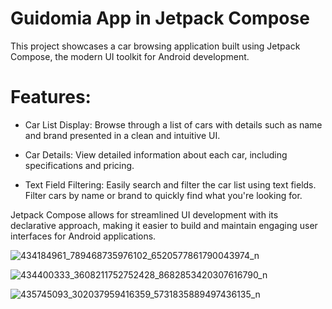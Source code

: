 ﻿# Guidomia App in Jetpack Compose

 This project showcases a car browsing application built using Jetpack Compose, the modern UI toolkit for Android development.

# Features:

 * Car List Display: Browse through a list of cars with details such as name and brand presented in a clean and intuitive UI.

 * Car Details: View detailed information about each car, including specifications and pricing.

 * Text Field Filtering: Easily search and filter the car list using text fields. Filter cars by name or brand to quickly find what you're looking for.

Jetpack Compose allows for streamlined UI development with its declarative approach, making it easier to build and maintain engaging user interfaces for Android applications.


![434184961_789468735976102_6520577861790043974_n](https://github.com/farsuller/Guidomia-Compose/assets/64140869/aabd2f3c-7548-4a90-8a57-12b6655a7d7d)

![434400333_3608211752752428_8682853420307616790_n](https://github.com/farsuller/Guidomia-Compose/assets/64140869/438c619f-881d-49fc-b7c5-52fe0ec96a7f)

![435745093_302037959416359_5731835889497436135_n](https://github.com/farsuller/Guidomia-Compose/assets/64140869/ccfb6649-7377-421d-8b4c-9d835cd2acff)
